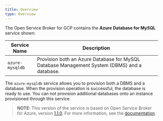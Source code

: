 ```yaml
---
title: Overview
type: Overview
---
```


The Open Service Broker for GCP contains the **Azure Database for MySQL** service shown:

| Service Name | Description |
|--------------|-------------|
| `azure-mysqldb` | Provision both an Azure Database for MySQL Database Management System (DBMS) and a database. |

The `azure-mysqldb` service allows you to provision both a DBMS and a database. When the provision operation is successful, the database is ready to use. You can not provision additional databases onto an instance provisioned through this service.

>**NOTE:** This version of the service is based on Open Service Broker for Azure, version [1.1.0](https://github.com/Azure/open-service-broker-azure/releases).
For more information, see the [documentation](https://github.com/Azure/open-service-broker-azure/blob/v1.1.0/docs/modules/mysql.md).
